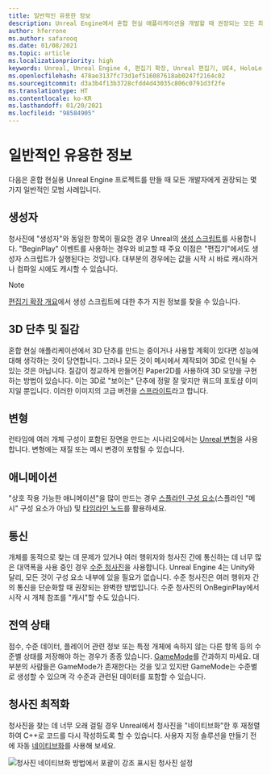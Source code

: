 ```yaml
---
title: 일반적인 유용한 정보
description: Unreal Engine에서 혼합 현실 애플리케이션을 개발할 때 권장되는 모든 최신 모범 사례를 파악하세요.
author: hferrone
ms.author: safarooq
ms.date: 01/08/2021
ms.topic: article
ms.localizationpriority: high
keywords: Unreal, Unreal Engine 4, 편집기 확장, Unreal 편집기, UE4, HoloLens, HoloLens 2, 혼합 현실, 개발, 설명서, 가이드, 기능, 혼합 현실 헤드셋, windows mixed reality 헤드셋, 가상 현실 헤드셋, 이식, 업그레이드
ms.openlocfilehash: 478ae3137fc73d1ef516087618ab0247f2164c02
ms.sourcegitcommit: d3a3b4f13b3728cfdd4d43035c806c0791d3f2fe
ms.translationtype: HT
ms.contentlocale: ko-KR
ms.lasthandoff: 01/20/2021
ms.locfileid: "98584905"
---
```

# <a name="general-best-practices"></a>일반적인 유용한 정보

다음은 혼합 현실용 Unreal Engine 프로젝트를 만들 때 모든 개발자에게 권장되는 몇 가지 일반적인 모범 사례입니다.

## <a name="constructors"></a>생성자

청사진에 "생성자"와 동일한 항목이 필요한 경우 Unreal의 [생성 스크립트](https://docs.unrealengine.com/ProgrammingAndScripting/Blueprints/UserGuide/UserConstructionScript/index.html)를 사용합니다. "BeginPlay" 이벤트를 사용하는 경우와 비교할 때 주요 이점은 "편집기"에서도 생성자 스크립트가 실행된다는 것입니다. 대부분의 경우에는 값을 시작 시 바로 캐시하거나 컴파일 시에도 캐시할 수 있습니다.

> [!NOTE]
> [편집기 확장 개요](unreal-editor-extensions.md#construction-scripts)에서 생성 스크립트에 대한 추가 지원 정보를 찾을 수 있습니다.

## <a name="3d-buttons-and-textures"></a>3D 단추 및 질감

혼합 현실 애플리케이션에서 3D 단추를 만드는 중이거나 사용할 계획이 있다면 성능에 대해 생각하는 것이 당연합니다. 그러나 모든 것이 메시에서 제작되어 3D로 인식될 수 있는 것은 아닙니다. 질감이 정교하게 만들어진 Paper2D를 사용하여 3D 모양을 구현하는 방법이 있습니다. 이는 3D로 "보이는" 단추에 정말 잘 맞지만 쿼드의 포토샵 이미지일 뿐입니다. 이러한 이미지의 고급 버전을 [스프라이트](https://docs.unrealengine.com/AnimatingObjects/Paper2D/Sprites/index.html)라고 합니다.

## <a name="variants"></a>변형

런타임에 여러 개체 구성이 포함된 장면을 만드는 시나리오에서는 [Unreal 변형](https://docs.unrealengine.com/Basics/Levels/Variants/index.html)을 사용합니다. 변형에는 재질 또는 메시 변경이 포함될 수 있습니다. 

## <a name="animation"></a>애니메이션

"상호 작용 가능한 애니메이션"을 많이 만드는 경우 [스플라인 구성 요소](https://docs.unrealengine.com/API/Runtime/Engine/Components/USplineComponent/index.html)(스플라인 "메시" 구성 요소가 아님) 및 [타임라인 노드](https://docs.unrealengine.com/ProgrammingAndScripting/Blueprints/UserGuide/Timelines/index.html)를 활용하세요. 

<!-- You can find a comprehensive [video tutorial here](https://www.youtube.com/watch?v=bWXI91FdMtk&ab_channel=DoubleCrossGames). -->

## <a name="communications"></a>통신

개체를 동적으로 찾는 데 문제가 있거나 여러 행위자와 청사진 간에 통신하는 데 너무 많은 대역폭을 사용 중인 경우 [수준 청사진](https://docs.unrealengine.com/ProgrammingAndScripting/Blueprints/UserGuide/Types/LevelBlueprint/index.html)을 사용합니다. Unreal Engine 4는 Unity와 달리, 모든 것이 구성 요소 내부에 있을 필요가 없습니다. 수준 청사진은 여러 행위자 간의 통신을 단순화할 때 권장되는 완벽한 방법입니다. 수준 청사진의 OnBeginPlay에서 시작 시 개체 참조를 "캐시"할 수도 있습니다.

## <a name="global-state"></a>전역 상태

점수, 수준 데이터, 플레이어 관련 정보 또는 특정 개체에 속하지 않는 다른 항목 등의 수준별 상태를 저장해야 하는 경우가 종종 있습니다. [GameMode](https://docs.unrealengine.com/en-US/InteractiveExperiences/Framework/GameMode/index.html)를 간과하지 마세요. 대부분의 사람들은 GameMode가 존재한다는 것을 잊고 있지만 GameMode는 수준별로 생성할 수 있으며 각 수준과 관련된 데이터를 포함할 수 있습니다.

## <a name="optimizing-blueprints"></a>청사진 최적화

청사진을 찾는 데 너무 오래 걸릴 경우 Unreal에서 청사진을 "네이티브화"한 후 재정렬하여 C++로 코드를 다시 작성하도록 할 수 있습니다. 사용자 지정 솔루션을 만들기 전에 자동 [네이티브화](https://docs.unrealengine.com/ProgrammingAndScripting/Blueprints/TechnicalGuide/NativizingBlueprints/index.html)를 사용해 보세요.

![청사진 네이티브화 방법에서 포괄이 강조 표시된 청사진 설정](images/unreal-general-practices-img-01.jpg)

